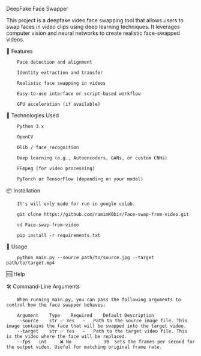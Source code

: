 DeepFake Face Swapper 

This project is a deepfake video face swapping tool that allows users to swap faces in video clips using deep learning techniques. It leverages computer vision and neural networks to create realistic face-swapped videos.



🚀 Features

        Face detection and alignment
        
        Identity extraction and transfer
        
        Realistic face swapping in videos
        
        Easy-to-use interface or script-based workflow
        
        GPU acceleration (if available)

🧠 Technologies Used

        Python 3.x
        
        OpenCV
        
        Dlib / face_recognition
        
        Deep learning (e.g., Autoencoders, GANs, or custom CNNs)
        
        FFmpeg (for video processing)
        
        PyTorch or TensorFlow (depending on your model)


📦 Installation


        
        It's will only made for run in google colab.
        
        git clone https://github.com/ramimK0bir/Face-swap-from-video.git
        
        cd Face-swap-from-video
        
        pip install -r requirements.txt

🧪 Usage

        python main.py --source path/to/source.jpg --target path/to/target.mp4 
        
🆘 Help

🛠️ Command-Line Arguments

        When running main.py, you can pass the following arguments to control how the face swapper behaves:
        
        Argument	Type	Required	Default	Description
        --source	str	✅ Yes	—	Path to the source image file. This image contains the face that will be swapped into the target video.
        --target	str	✅ Yes	—	Path to the target video file. This is the video where the face will be replaced.
        --fps	int	    ❌ No	        30	Sets the frames per second for the output video. Useful for matching original frame rate.
        
